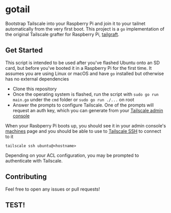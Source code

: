 # gotail

Bootstrap Tailscale into your Raspberry Pi and join it to your tailnet automatically from the very first boot. This project is a `go` implementation of the original Tailscale grafter for Raspberry Pi, [tailgraft](https://github.com/tailscale-dev/tailgraft/blob/main/README.md).

## Get Started

This script is intended to be used after you've flashed Ubuntu onto an SD card, but before you've booted it in a Raspberry Pi for the first time. It assumes you are using Linux or macOS and have `go` installed but otherwise has no external dependencies

- Clone this repository
- Once the operating system is flashed, run the script with `sudo go run main.go` under the `cmd` folder or `sudo go run ./...` on root
- Answer the prompts to configure Tailscale. One of the prompts will request an auth key, which you can generate from your [Tailscale admin console](https://login.tailscale.com/admin/settings/keys)

When your Rasbperry Pi boots up, you should see it in your admin console's [machines](https://login.tailscale.com/admin/machines) page and you should be able to use to [Tailscale SSH](https://tailscale.com/tailscale-ssh/) to connect to it

```
tailscale ssh ubuntu@<hostname>
```

Depending on your ACL configuration, you may be prompted to authenticate with Tailscale.

## Contributing

Feel free to open any issues or pull requests!

## TEST!
